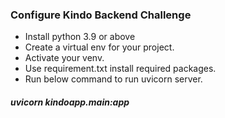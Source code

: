 ### Configure Kindo Backend Challenge
* Install python 3.9 or above
* Create a virtual env for your project.
* Activate your venv.
* Use requirement.txt install required packages.
*  Run below command to run uvicorn server. 
##### uvicorn kindoapp.main:app